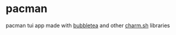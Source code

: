 # pacman

pacman tui app made with [bubbletea](https://github.com/charmbracelet/bubbletea) and other [charm.sh](https://charm.sh) libraries
